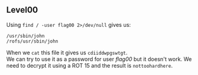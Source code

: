 ## Level00

Using `find / -user flag00 2>/dev/null` gives us:
```
/usr/sbin/john
/rofs/usr/sbin/john
```
When we `cat` this file it gives us `cdiiddwpgswtgt`.  
We can try to use it as a password for user *flag00* but it doesn't work.
We need to decrypt it using a ROT 15 and the result is `nottoohardhere`.
